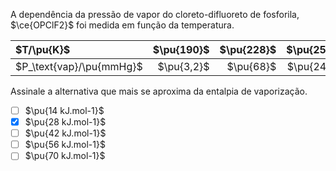 A dependência da pressão de vapor do cloreto-difluoreto de fosforila, $\ce{OPClF2}$ foi medida em função da temperatura.

| $T/\pu{K}$               | $\pu{190}$ | $\pu{228}$ | $\pu{250}$ | $\pu{273}$ | 
|:-------------------------|-----------:|-----------:|-----------:|-----------:|
| $P_\text{vap}/\pu{mmHg}$ | $\pu{3,2}$ |  $\pu{68}$ | $\pu{240}$ | $\pu{672}$ |

Assinale a alternativa que mais se aproxima da entalpia de vaporização.

- [ ] $\pu{14 kJ.mol-1}$
- [x] $\pu{28 kJ.mol-1}$
- [ ] $\pu{42 kJ.mol-1}$
- [ ] $\pu{56 kJ.mol-1}$
- [ ] $\pu{70 kJ.mol-1}$